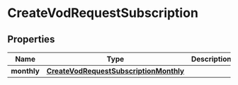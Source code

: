 

# CreateVodRequestSubscription


## Properties

| Name | Type | Description | Notes |
|------------ | ------------- | ------------- | -------------|
|**monthly** | [**CreateVodRequestSubscriptionMonthly**](CreateVodRequestSubscriptionMonthly.md) |  |  [optional] |




